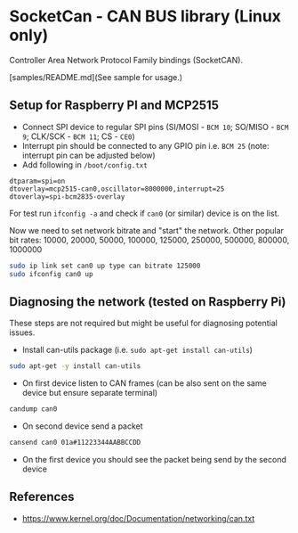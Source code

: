 ﻿# SocketCan - CAN BUS library (Linux only)

Controller Area Network Protocol Family bindings (SocketCAN).

[samples/README.md](See sample for usage.)

## Setup for Raspberry PI and MCP2515

- Connect SPI device to regular SPI pins (SI/MOSI - `BCM 10`; SO/MISO - `BCM 9`; CLK/SCK - `BCM 11`; CS - `CE0`)
- Interrupt pin should be connected to any GPIO pin i.e. `BCM 25` (note: interrupt pin can be adjusted below)
- Add following in `/boot/config.txt`

```
dtparam=spi=on
dtoverlay=mcp2515-can0,oscillator=8000000,interrupt=25
dtoverlay=spi-bcm2835-overlay
```

For test run `ifconfig -a` and check if `can0` (or similar) device is on the list.

Now we need to set network bitrate and "start" the network.
Other popular bit rates: 10000, 20000, 50000, 100000, 125000, 250000, 500000, 800000, 1000000

```sh
sudo ip link set can0 up type can bitrate 125000
sudo ifconfig can0 up
```

## Diagnosing the network (tested on Raspberry Pi)

These steps are not required but might be useful for diagnosing potential issues.

- Install can-utils package (i.e. `sudo apt-get install can-utils`)

```sh
sudo apt-get -y install can-utils
```

- On first device listen to CAN frames (can be also sent on the same device but ensure separate terminal)

```sh
candump can0
```

- On second device send a packet

```sh
cansend can0 01a#11223344AABBCCDD
```

- On the first device you should see the packet being send by the second device


## References

- https://www.kernel.org/doc/Documentation/networking/can.txt
